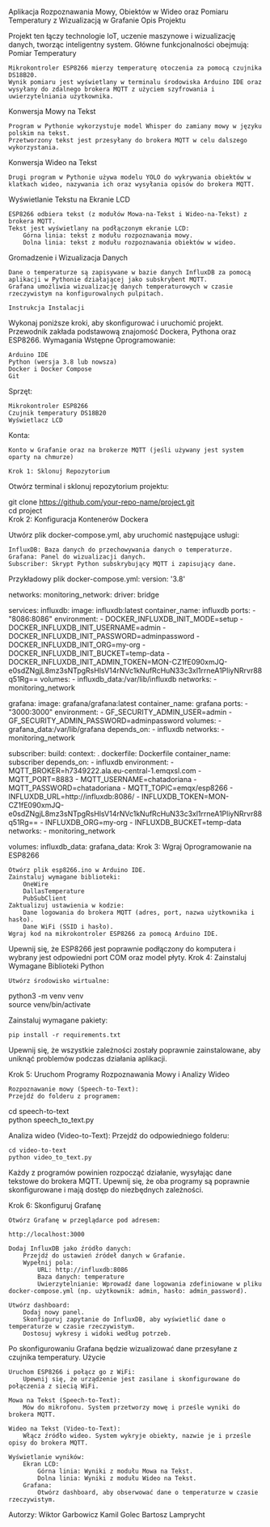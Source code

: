 Aplikacja Rozpoznawania Mowy, Obiektów w Wideo oraz Pomiaru Temperatury z Wizualizacją w Grafanie
Opis Projektu

Projekt ten łączy technologie IoT, uczenie maszynowe i wizualizację danych, tworząc inteligentny system. Główne funkcjonalności obejmują:
Pomiar Temperatury

    Mikrokontroler ESP8266 mierzy temperaturę otoczenia za pomocą czujnika DS18B20.
    Wynik pomiaru jest wyświetlany w terminalu środowiska Arduino IDE oraz wysyłany do zdalnego brokera MQTT z użyciem szyfrowania i uwierzytelniania użytkownika.

Konwersja Mowy na Tekst

    Program w Pythonie wykorzystuje model Whisper do zamiany mowy w języku polskim na tekst.
    Przetworzony tekst jest przesyłany do brokera MQTT w celu dalszego wykorzystania.

Konwersja Wideo na Tekst

    Drugi program w Pythonie używa modelu YOLO do wykrywania obiektów w klatkach wideo, nazywania ich oraz wysyłania opisów do brokera MQTT.

Wyświetlanie Tekstu na Ekranie LCD

    ESP8266 odbiera tekst (z modułów Mowa-na-Tekst i Wideo-na-Tekst) z brokera MQTT.
    Tekst jest wyświetlany na podłączonym ekranie LCD:
        Górna linia: tekst z modułu rozpoznawania mowy.
        Dolna linia: tekst z modułu rozpoznawania obiektów w wideo.

Gromadzenie i Wizualizacja Danych

    Dane o temperaturze są zapisywane w bazie danych InfluxDB za pomocą aplikacji w Pythonie działającej jako subskrybent MQTT.
    Grafana umożliwia wizualizację danych temperaturowych w czasie rzeczywistym na konfigurowalnych pulpitach.

    Instrukcja Instalacji

Wykonaj poniższe kroki, aby skonfigurować i uruchomić projekt. Przewodnik zakłada podstawową znajomość Dockera, Pythona oraz ESP8266.
Wymagania Wstępne
Oprogramowanie:

    Arduino IDE
    Python (wersja 3.8 lub nowsza)
    Docker i Docker Compose
    Git

Sprzęt:

    Mikrokontroler ESP8266
    Czujnik temperatury DS18B20
    Wyświetlacz LCD

Konta:

    Konto w Grafanie oraz na brokerze MQTT (jeśli używany jest system oparty na chmurze)

    Krok 1: Sklonuj Repozytorium

Otwórz terminal i sklonuj repozytorium projektu:

git clone https://github.com/your-repo-name/project.git  
cd project  
Krok 2: Konfiguracja Kontenerów Dockera

Utwórz plik docker-compose.yml, aby uruchomić następujące usługi:

    InfluxDB: Baza danych do przechowywania danych o temperaturze.
    Grafana: Panel do wizualizacji danych.
    Subscriber: Skrypt Python subskrybujący MQTT i zapisujący dane.

Przykładowy plik docker-compose.yml:
version: '3.8'

networks:
  monitoring_network:
    driver: bridge

services:
  influxdb:
    image: influxdb:latest
    container_name: influxdb
    ports:
      - "8086:8086"
    environment:
      - DOCKER_INFLUXDB_INIT_MODE=setup
      - DOCKER_INFLUXDB_INIT_USERNAME=admin
      - DOCKER_INFLUXDB_INIT_PASSWORD=adminpassword
      - DOCKER_INFLUXDB_INIT_ORG=my-org
      - DOCKER_INFLUXDB_INIT_BUCKET=temp-data
      - DOCKER_INFLUXDB_INIT_ADMIN_TOKEN=MON-CZ1fE090xmJQ-e0sdZNgjL8mz3sNTpgRsHlsV14rNVc1kNufRcHuN33c3xl1rrneA1PliyNRrvr88q51Rg==
    volumes:
      - influxdb_data:/var/lib/influxdb
    networks:
      - monitoring_network

  grafana:
    image: grafana/grafana:latest
    container_name: grafana
    ports:
      - "3000:3000"
    environment:
      - GF_SECURITY_ADMIN_USER=admin
      - GF_SECURITY_ADMIN_PASSWORD=adminpassword
    volumes:
      - grafana_data:/var/lib/grafana
    depends_on:
      - influxdb
    networks:
      - monitoring_network

  subscriber:
    build:
      context: .
      dockerfile: Dockerfile
    container_name: subscriber
    depends_on:
      - influxdb
    environment:
      - MQTT_BROKER=h7349222.ala.eu-central-1.emqxsl.com
      - MQTT_PORT=8883
      - MQTT_USERNAME=chatadoriana
      - MQTT_PASSWORD=chatadoriana
      - MQTT_TOPIC=emqx/esp8266
      - INFLUXDB_URL=http://influxdb:8086/
      - INFLUXDB_TOKEN=MON-CZ1fE090xmJQ-e0sdZNgjL8mz3sNTpgRsHlsV14rNVc1kNufRcHuN33c3xl1rrneA1PliyNRrvr88q51Rg==
      - INFLUXDB_ORG=my-org
      - INFLUXDB_BUCKET=temp-data
    networks:
      - monitoring_network

volumes:
  influxdb_data:
  grafana_data:
  Krok 3: Wgraj Oprogramowanie na ESP8266

    Otwórz plik esp8266.ino w Arduino IDE.
    Zainstaluj wymagane biblioteki:
        OneWire
        DallasTemperature
        PubSubClient
    Zaktualizuj ustawienia w kodzie:
        Dane logowania do brokera MQTT (adres, port, nazwa użytkownika i hasło).
        Dane WiFi (SSID i hasło).
    Wgraj kod na mikrokontroler ESP8266 za pomocą Arduino IDE.

Upewnij się, że ESP8266 jest poprawnie podłączony do komputera i wybrany jest odpowiedni port COM oraz model płyty.
Krok 4: Zainstaluj Wymagane Biblioteki Python

    Utwórz środowisko wirtualne:

python3 -m venv venv  
source venv/bin/activate  

Zainstaluj wymagane pakiety:

    pip install -r requirements.txt  

Upewnij się, że wszystkie zależności zostały poprawnie zainstalowane, aby uniknąć problemów podczas działania aplikacji.

Krok 5: Uruchom Programy Rozpoznawania Mowy i Analizy Wideo

    Rozpoznawanie mowy (Speech-to-Text):
    Przejdź do folderu z programem:

cd speech-to-text  
python speech_to_text.py  

Analiza wideo (Video-to-Text):
Przejdź do odpowiedniego folderu:

    cd video-to-text  
    python video_to_text.py  

Każdy z programów powinien rozpocząć działanie, wysyłając dane tekstowe do brokera MQTT. Upewnij się, że oba programy są poprawnie skonfigurowane i mają dostęp do niezbędnych zależności.

Krok 6: Skonfiguruj Grafanę

    Otwórz Grafanę w przeglądarce pod adresem:

    http://localhost:3000  

    Dodaj InfluxDB jako źródło danych:
        Przejdź do ustawień źródeł danych w Grafanie.
        Wypełnij pola:
            URL: http://influxdb:8086
            Baza danych: temperature
            Uwierzytelnianie: Wprowadź dane logowania zdefiniowane w pliku docker-compose.yml (np. użytkownik: admin, hasło: admin_password).

    Utwórz dashboard:
        Dodaj nowy panel.
        Skonfiguruj zapytanie do InfluxDB, aby wyświetlić dane o temperaturze w czasie rzeczywistym.
        Dostosuj wykresy i widoki według potrzeb.

Po skonfigurowaniu Grafana będzie wizualizować dane przesyłane z czujnika temperatury.
Użycie

    Uruchom ESP8266 i połącz go z WiFi:
        Upewnij się, że urządzenie jest zasilane i skonfigurowane do połączenia z siecią WiFi.

    Mowa na Tekst (Speech-to-Text):
        Mów do mikrofonu. System przetworzy mowę i prześle wyniki do brokera MQTT.

    Wideo na Tekst (Video-to-Text):
        Włącz źródło wideo. System wykryje obiekty, nazwie je i prześle opisy do brokera MQTT.

    Wyświetlanie wyników:
        Ekran LCD:
            Górna linia: Wyniki z modułu Mowa na Tekst.
            Dolna linia: Wyniki z modułu Wideo na Tekst.
        Grafana:
            Otwórz dashboard, aby obserwować dane o temperaturze w czasie rzeczywistym.

Autorzy: 
Wiktor Garbowicz
Kamil Golec
Bartosz Lamprycht
